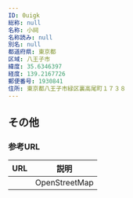 ```yaml
---
ID: 0uigk
総称: null
名称: 小祠
名称読み: null
別名: null
都道府県: 東京都
区域: 八王子市
緯度: 35.6346397
経度: 139.2167726
郵便番号: 1930841
住所: 東京都八王子市緑区裏高尾町１７３８
---
```


## その他

### 参考URL

| URL | 説明          |
| --- | ------------- |
|     | OpenStreetMap |
